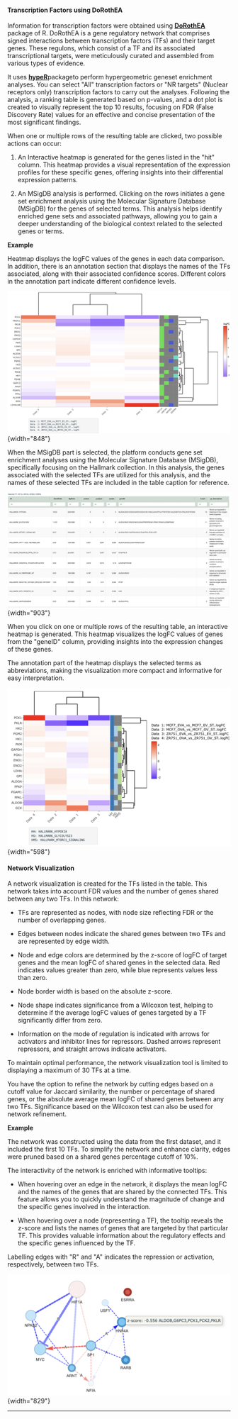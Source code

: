 #### **Transcription Factors using** DoRothEA

Information for transcription factors were obtained using [**DoRothEA**](https://bioconductor.org/packages/release/data/experiment/html/dorothea.html) package of R. DoRothEA is a gene regulatory network that comprises signed interactions between transcription factors (TFs) and their target genes. These regulons, which consist of a TF and its associated transcriptional targets, were meticulously curated and assembled from various types of evidence.

It uses [**hypeR**](https://bioconductor.org/packages/release/bioc/html/hypeR.html)packageto perform hypergeometric geneset enrichment analyses. You can select "All" transcription factors or "NR targets" (Nuclear receptors only) transcription factors to carry out the analyses. Following the analysis, a ranking table is generated based on p-values, and a dot plot is created to visually represent the top 10 results, focusing on FDR (False Discovery Rate) values for an effective and concise presentation of the most significant findings.

When one or multiple rows of the resulting table are clicked, two possible actions can occur:

1.  An Interactive heatmap is generated for the genes listed in the "hit" column. This heatmap provides a visual representation of the expression profiles for these specific genes, offering insights into their differential expression patterns.

2.  An MSigDB analysis is performed. Clicking on the rows initiates a gene set enrichment analysis using the Molecular Signature Database (MSigDB) for the genes of selected terms. This analysis helps identify enriched gene sets and associated pathways, allowing you to gain a deeper understanding of the biological context related to the selected genes or terms.

**Example**

Heatmap displays the logFC values of the genes in each data comparison. In addition, there is an annotation section that displays the names of the TFs associated, along with their associated confidence scores. Different colors in the annotation part indicate different confidence levels.

![](images/TFheatmap.png){width="848"}

When the MSigDB part is selected, the platform conducts gene set enrichment analyses using the Molecular Signature Database (MSigDB), specifically focusing on the Hallmark collection. In this analysis, the genes associated with the selected TFs are utilized for this analysis, and the names of these selected TFs are included in the table caption for reference.

![](images/TF_msigdb.png){width="903"}

When you click on one or multiple rows of the resulting table, an interactive heatmap is generated. This heatmap visualizes the logFC values of genes from the "geneID" column, providing insights into the expression changes of these genes.

The annotation part of the heatmap displays the selected terms as abbreviations, making the visualization more compact and informative for easy interpretation.

![](images/TF_msigdbheatmap.png){width="598"}

#### **Network Visualization**

A network visualization is created for the TFs listed in the table. This network takes into account FDR values and the number of genes shared between any two TFs. In this network:

-   TFs are represented as nodes, with node size reflecting FDR or the number of overlapping genes.

-   Edges between nodes indicate the shared genes between two TFs and are represented by edge width.

-   Node and edge colors are determined by the z-score of logFC of target genes and the mean logFC of shared genes in the selected data. Red indicates values greater than zero, while blue represents values less than zero.

-   Node border width is based on the absolute z-score.

-   Node shape indicates significance from a Wilcoxon test, helping to determine if the average logFC values of genes targeted by a TF significantly differ from zero.

-   Information on the mode of regulation is indicated with arrows for activators and inhibitor lines for repressors. Dashed arrows represent repressors, and straight arrows indicate activators.

To maintain optimal performance, the network visualization tool is limited to displaying a maximum of 30 TFs at a time.

You have the option to refine the network by cutting edges based on a cutoff value for Jaccard similarity, the number or percentage of shared genes, or the absolute average mean logFC of shared genes between any two TFs. Significance based on the Wilcoxon test can also be used for network refinement.

**Example**

The network was constructed using the data from the first dataset, and it included the first 10 TFs. To simplify the network and enhance clarity, edges were pruned based on a shared genes percentage cutoff of 10%.

The interactivity of the network is enriched with informative tooltips:

-   When hovering over an edge in the network, it displays the mean logFC and the names of the genes that are shared by the connected TFs. This feature allows you to quickly understand the magnitude of change and the specific genes involved in the interaction.

-   When hovering over a node (representing a TF), the tooltip reveals the z-score and lists the names of genes that are targeted by that particular TF. This provides valuable information about the regulatory effects and the specific genes influenced by the TF.

Labelling edges with "R" and "A" indicates the repression or activation, respectively, between two TFs.

![](images/TFnetwork.png){width="829"}

------------------------------------------------------------------------
